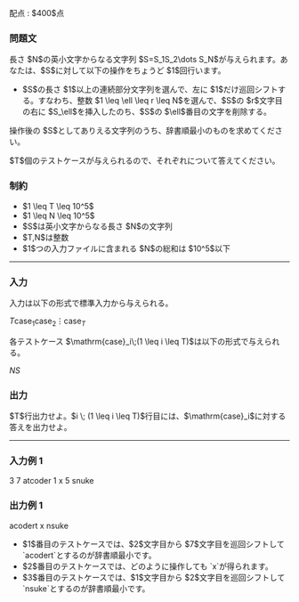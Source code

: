 
<div>

<span>

<span>

<p>
配点 : $400$点
</p>

<div>

<section>

### **問題文**

<p>
長さ $N$の英小文字からなる文字列 $S=S_1S_2\dots S_N$が与えられます。あなたは、$S$に対して以下の操作をちょうど $1$回行います。
</p>

<ul>

<li>
$S$の長さ $1$以上の連続部分文字列を選んで、左に $1$だけ巡回シフトする。すなわち、整数 $1 \leq \ell \leq r \leq N$を選んで、$S$の $r$文字目の右に $S_\ell$を挿入したのち、$S$の $\ell$番目の文字を削除する。
</li>

</ul>

<p>
操作後の $S$としてありえる文字列のうち、辞書順最小のものを求めてください。
</p>

<p>
$T$個のテストケースが与えられるので、それぞれについて答えてください。
</p>

</section>

</div>

<div>

<section>

### **制約**

<ul>

<li>
$1 \leq T \leq 10^5$
</li>

<li>
$1 \leq N \leq 10^5$
</li>

<li>
$S$は英小文字からなる長さ $N$の文字列
</li>

<li>
$T,N$は整数
</li>

<li>
$1$つの入力ファイルに含まれる $N$の総和は $10^5$以下
</li>

</ul>

</section>

</div>

---

<div>

<div>

<section>

### **入力**

<p>
入力は以下の形式で標準入力から与えられる。
</p>

<div>

$T$$\mathrm{case}_1$$\mathrm{case}_2$$\vdots$$\mathrm{case}_T$
</div>

<p>
各テストケース $\mathrm{case}_i\;(1 \leq i \leq T)$は以下の形式で与えられる。
</p>

<div>

$N$$S$
</div>

</section>

</div>

<div>

<section>

### **出力**

<p>
$T$行出力せよ。$i \; (1 \leq i \leq T)$行目には、$\mathrm{case}_i$に対する答えを出力せよ。
</p>

</section>

</div>

</div>

---

<div>

<section>

### **入力例 1**

<div>

3
7
atcoder
1
x
5
snuke

</div>

</section>

</div>

<div>

<section>

### **出力例 1**

<div>

acodert
x
nsuke

</div>

<ul>

<li>
$1$番目のテストケースでは、$2$文字目から $7$文字目を巡回シフトして `acodert`とするのが辞書順最小です。
</li>

<li>
$2$番目のテストケースでは、どのように操作しても `x`が得られます。
</li>

<li>
$3$番目のテストケースでは、$1$文字目から $2$文字目を巡回シフトして `nsuke`とするのが辞書順最小です。
</li>

</ul>

</section>

</div>

</span>

</span>

</div>
